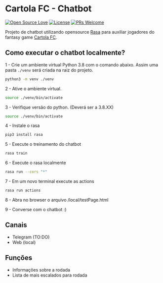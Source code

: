 # Cartola FC - Chatbot

[![Open Source Love](https://badges.frapsoft.com/os/v1/open-source.svg?v=103)](https://github.com/ellerbrock/open-source-badges/)
[![License](https://img.shields.io/badge/License-Apache_2.0-blue.svg)](https://opensource.org/licenses/Apache-2.0)
[![PRs Welcome](https://img.shields.io/badge/PRs-welcome-brightgreen.svg?style=flat-square)](https://github.com/wladneto/cartola-bot)

Projeto de chatbot utilizando opensource [Rasa](https://rasa.com/) para auxiliar jogadores do fantasy game [Cartola FC](https://ge.globo.com/cartola/).

## Como executar o chatbot localmente?
 
1 - Crie um ambiente virtual Python 3.8 com o comando abaixo. Assim uma pasta `./venv` será criada na raiz do projeto.
  ```bash
  python3 -m venv ./venv
  ```
2 - Ative o ambiente virtual.
  ```bash
  source ./venv/bin/activate
  ```
3 - Verifique versão do python. (Deverá ser a 3.8.XX)
  ```bash
  source ./venv/bin/activate
  ```
4 - Instale o rasa
  ```bash
  pip3 install rasa
  ```
5 - Execute o treinamento do chatbot
  ```bash
  rasa train
  ```
6 - Execute o rasa localmente
  ```bash
  rasa run --cors "*"
  ```
7 - Em um novo terminal execute as actions
  ```bash
  rasa run actions
  ```
8 - Abra no browser o arquivo /local/testPage.html

9 - Converse com o chatbot :)

## Canais
- Telegram (TO:DO)
- Web (local)
## Funções
- Informações sobre a rodada
- Lista de mais escalados para rodada

